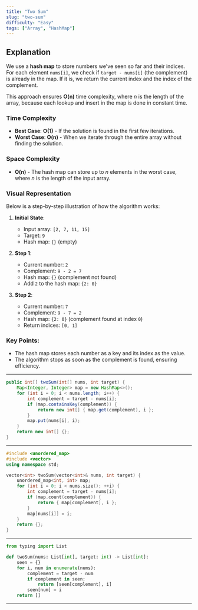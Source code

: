 ```yaml
---
title: "Two Sum"
slug: "two-sum"
difficulty: "Easy"
tags: ["Array", "HashMap"]
---
```


## Explanation

We use a **hash map** to store numbers we've seen so far and their indices. For each element `nums[i]`, we check if `target - nums[i]` (the complement) is already in the map. If it is, we return the current index and the index of the complement.

This approach ensures **O(n)** time complexity, where *n* is the length of the array, because each lookup and insert in the map is done in constant time.

### Time Complexity

- **Best Case**: **O(1)** - If the solution is found in the first few iterations.
- **Worst Case**: **O(n)** - When we iterate through the entire array without finding the solution.

### Space Complexity

- **O(n)** - The hash map can store up to *n* elements in the worst case, where *n* is the length of the input array.

### Visual Representation

Below is a step-by-step illustration of how the algorithm works:

1. **Initial State**:
    - Input array: `[2, 7, 11, 15]`
    - Target: `9`
    - Hash map: `{}` (empty)

2. **Step 1**:
    - Current number: `2`
    - Complement: `9 - 2 = 7`
    - Hash map: `{}` (complement not found)
    - Add `2` to the hash map: `{2: 0}`

3. **Step 2**:
    - Current number: `7`
    - Complement: `9 - 7 = 2`
    - Hash map: `{2: 0}` (complement found at index `0`)
    - Return indices: `[0, 1]`

### Key Points:
- The hash map stores each number as a key and its index as the value.
- The algorithm stops as soon as the complement is found, ensuring efficiency.

---

```java
public int[] twoSum(int[] nums, int target) {
    Map<Integer, Integer> map = new HashMap<>();
    for (int i = 0; i < nums.length; i++) {
        int complement = target - nums[i];
        if (map.containsKey(complement)) {
            return new int[] { map.get(complement), i };
        }
        map.put(nums[i], i);
    }
    return new int[] {};
}
```

---

```cpp
#include <unordered_map>
#include <vector>
using namespace std;

vector<int> twoSum(vector<int>& nums, int target) {
    unordered_map<int, int> map;
    for (int i = 0; i < nums.size(); ++i) {
        int complement = target - nums[i];
        if (map.count(complement)) {
            return { map[complement], i };
        }
        map[nums[i]] = i;
    }
    return {};
}
```

---

```python
from typing import List

def twoSum(nums: List[int], target: int) -> List[int]:
    seen = {}
    for i, num in enumerate(nums):
        complement = target - num
        if complement in seen:
            return [seen[complement], i]
        seen[num] = i
    return []
```

---
